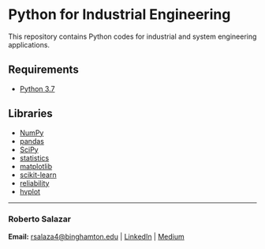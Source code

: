 # Python for Industrial Engineering
This repository contains Python codes for industrial and system engineering applications.

## Requirements

* [Python 3.7](https://www.python.org/)

## Libraries

* [NumPy](https://numpy.org)
* [pandas](https://pandas.pydata.org/)
* [SciPy](https://www.scipy.org/)
* [statistics](https://docs.python.org/3/library/statistics.html)
* [matplotlib](https://matplotlib.org/3.2.1/index.html)
* [scikit-learn](https://scikit-learn.org/stable/)
* [reliability](https://reliability.readthedocs.io/en/latest/index.html#)
* [hvplot](https://hvplot.holoviz.org/)

---

### Roberto Salazar

**Email:** rsalaza4@binghamton.edu | [LinkedIn](https://www.linkedin.com/in/roberto-salazar-reyna/) | [Medium](https://medium.com/@rsalaza4)
